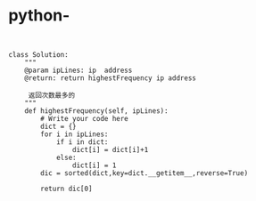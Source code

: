 # python-

<pre><code class="lang-python">

class Solution:
    """
    @param ipLines: ip  address
    @return: return highestFrequency ip address
    
  	 返回次数最多的
    """
    def highestFrequency(self, ipLines):
        # Write your code here
        dict = {}
        for i in ipLines:
            if i in dict:
                dict[i] = dict[i]+1
            else:
                dict[i] = 1
        dic = sorted(dict,key=dict.__getitem__,reverse=True)
            
        return dic[0]

</pre>
